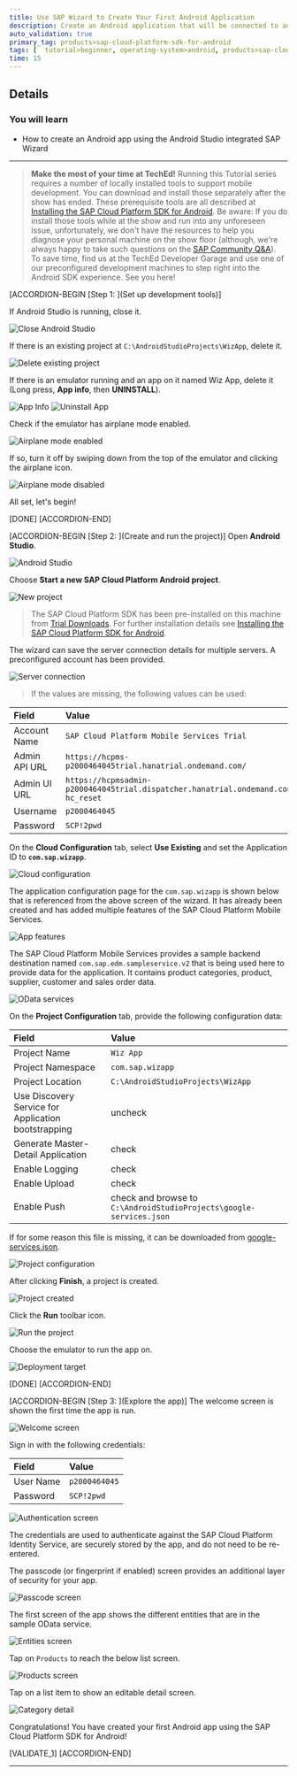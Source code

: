 ```yaml
---
title: Use SAP Wizard to Create Your First Android Application
description: Create an Android application that will be connected to an OData backend.
auto_validation: true
primary_tag: products>sap-cloud-platform-sdk-for-android
tags: [  tutorial>beginner, operating-system>android, products>sap-cloud-platform-sdk-for-android ]
time: 15
---
```


## Details
### You will learn  
  - How to create an Android app using the Android Studio integrated SAP Wizard

---

> **Make the most of your time at TechEd!**
Running this Tutorial series requires a number of locally installed tools to support mobile development. You can download and install those separately after the show has ended. These prerequisite tools are all described at [Installing the SAP Cloud Platform SDK for Android](https://help.sap.com/doc/c2d571df73104f72b9f1b73e06c5609a/Latest/en-US/docs/user-guide/getting-started/installing.html).
Be aware: If you do install those tools while at the show and run into any unforeseen issue, unfortunately, we don't have the resources to help you diagnose your personal machine on the show floor (although, we're always happy to take such questions on the [SAP Community Q&A](https://www.sap.com/community/tag.html?id=73555000100800001281&tag=type:question)).  
To save time, find us at the TechEd Developer Garage and use one of our preconfigured development machines to step right into the Android SDK experience.  See you here!


[ACCORDION-BEGIN [Step 1: ](Set up development tools)]

If Android Studio is running, close it.

![Close Android Studio](close.png)

If there is an existing project at `C:\AndroidStudioProjects\WizApp`, delete it.

![Delete existing project](delete-old-project.png)

If there is an emulator running and an app on it named Wiz App, delete it (Long press, **App info**, then **UNINSTALL**).

![App Info](app-info.png)
![Uninstall App](uninstall.png)

Check if the emulator has airplane mode enabled.  

![Airplane mode enabled](airplane-mode-enabled.png)

If so, turn it off by swiping down from the top of the emulator and clicking the airplane icon.  

![Airplane mode disabled](airplane-mode-disabled.png)

All set, let's begin!

[DONE]
[ACCORDION-END]

[ACCORDION-BEGIN [Step 2: ](Create and run the project)]
Open **Android Studio**.

![Android Studio](android-studio.png)

Choose **Start a new SAP Cloud Platform Android project**.

![New project](new-project.png)

> The SAP Cloud Platform SDK has been pre-installed on this machine from <a target="_blank" href="https://www.sap.com/developer/trials-downloads/additional-downloads/sap-cloud-platform-sdk-for-android-15508.html">Trial Downloads</a>. For further installation details see <a target="_blank" href="https://help.sap.com/doc/c2d571df73104f72b9f1b73e06c5609a/Latest/en-US/docs/user-guide/getting-started/installing.html">Installing the SAP Cloud Platform SDK for Android</a>.


The wizard can save the server connection details for multiple servers. A preconfigured account has been provided.

![Server connection](server-connection.png)

> If the values are missing, the following values can be used:

| Field | Value |
|:----|:----|
| Account Name | `SAP Cloud Platform Mobile Services Trial` |
| Admin API URL | `https://hcpms-p2000464045trial.hanatrial.ondemand.com/` |
| Admin UI URL | `https://hcpmsadmin-p2000464045trial.dispatcher.hanatrial.ondemand.com/?hc_reset` |
| Username | `p2000464045` |
| Password | `SCP!2pwd` |

On the **Cloud Configuration** tab, select **Use Existing** and set the Application ID to **`com.sap.wizapp`**.

![Cloud configuration](cloud-configuration.png)

The application configuration page for the `com.sap.wizapp` is shown below that is referenced from the above screen of the wizard.  It has already been created and has added multiple features of the SAP Cloud Platform Mobile Services.

![App features](appFeatures.png)

The SAP Cloud Platform Mobile Services provides a sample backend destination named `com.sap.edm.sampleservice.v2` that is being used here to provide data for the application. It contains product categories, product, supplier, customer and sales order data.


![OData services](odata-services.png)


On the **Project Configuration** tab, provide the following configuration data:

| Field | Value |
|:----|:----|
| Project Name | `Wiz App` |
| Project Namespace | `com.sap.wizapp` |
| Project Location | `C:\AndroidStudioProjects\WizApp` |
| Use Discovery Service for Application bootstrapping | uncheck |
| Generate Master-Detail Application | check |
| Enable Logging | check |
| Enable Upload | check |
| Enable Push | check and browse to `C:\AndroidStudioProjects\google-services.json` |

If for some reason this file is missing, it can be downloaded from <a target="_blank" href="https://raw.githubusercontent.com/SAPDocuments/Tutorials/master/tutorials/cp-sdk-android-wizard-teched18-01/google-services.json">google-services.json</a>.


![Project configuration](project-configuration.png)

After clicking **Finish**, a project is created.

![Project created](project-created.png)

Click the **Run** toolbar icon.

![Run the project](run.png)

Choose the emulator to run the app on.

![Deployment target](choose-emulator.png)

[DONE]
[ACCORDION-END]

[ACCORDION-BEGIN [Step 3: ](Explore the app)]
The welcome screen is shown the first time the app is run.

![Welcome screen](welcome-screen.png)

Sign in with the following credentials:

| Field | Value |
|:----|:----|
| User Name | `p2000464045` |
| Password | `SCP!2pwd` |


![Authentication screen](authentication-screen.png)

The credentials are used to authenticate against the SAP Cloud Platform Identity Service, are  securely stored by the app, and do not need to be re-entered.

The passcode (or fingerprint if enabled) screen provides an additional layer of security for your app.

![Passcode screen](passcode-screen.png)

The first screen of the app shows the different entities that are in the sample OData service.

![Entities screen](entities-screen.png)

Tap on `Products` to reach the below list screen.

![Products screen](products-screen.png)

Tap on a list item to show an editable detail screen.

![Category detail](product-detail.png)

Congratulations!  You have created your first Android app using the SAP Cloud Platform SDK for Android!

[VALIDATE_1]
[ACCORDION-END]

---
